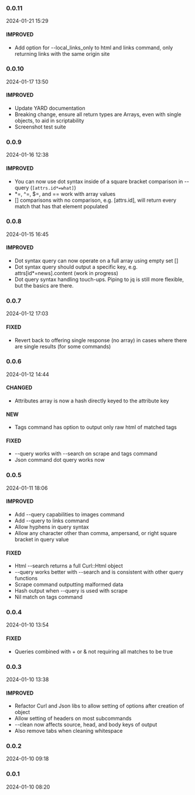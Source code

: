 ### 0.0.11

2024-01-21 15:29

#### IMPROVED

- Add option for --local_links_only to html and links command, only returning links with the same origin site

### 0.0.10

2024-01-17 13:50

#### IMPROVED

- Update YARD documentation
- Breaking change, ensure all return types are Arrays, even with single objects, to aid in scriptability
- Screenshot test suite

### 0.0.9

2024-01-16 12:38

#### IMPROVED

- You can now use dot syntax inside of a square bracket comparison in --query (`[attrs.id*=what]`)
- *=, ^=, $=, and == work with array values
- [] comparisons with no comparison, e.g. [attrs.id], will return every match that has that element populated

### 0.0.8

2024-01-15 16:45

#### IMPROVED

- Dot syntax query can now operate on a full array using empty set []
- Dot syntax query should output a specific key, e.g. attrs[id*=news].content (work in progress)
- Dot query syntax handling touch-ups. Piping to jq is still more flexible, but the basics are there.

### 0.0.7

2024-01-12 17:03

#### FIXED

- Revert back to offering single response (no array) in cases where there are single results (for some commands)

### 0.0.6

2024-01-12 14:44

#### CHANGED

- Attributes array is now a hash directly keyed to the attribute key

#### NEW

- Tags command has option to output only raw html of matched tags

#### FIXED

- --query works with --search on scrape and tags command
- Json command dot query works now

### 0.0.5

2024-01-11 18:06

#### IMPROVED

- Add --query capabilities to images command
- Add --query to links command
- Allow hyphens in query syntax
- Allow any character other than comma, ampersand, or right square bracket in query value

#### FIXED

- Html --search returns a full Curl::Html object
- --query works better with --search and is consistent with other query functions
- Scrape command outputting malformed data
- Hash output when --query is used with scrape
- Nil match on tags command

### 0.0.4

2024-01-10 13:54

#### FIXED

- Queries combined with + or & not requiring all matches to be true

### 0.0.3

2024-01-10 13:38

#### IMPROVED

- Refactor Curl and Json libs to allow setting of options after creation of object
- Allow setting of headers on most subcommands
- --clean now affects source, head, and body keys of output
- Also remove tabs when cleaning whitespace

### 0.0.2

2024-01-10 09:18

### 0.0.1

2024-01-10 08:20

